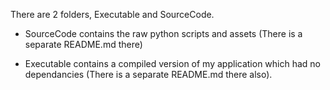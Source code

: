 There are 2 folders, Executable and SourceCode.

- SourceCode contains the raw python scripts and assets (There is a separate README.md there)

- Executable contains a compiled version of my application which had no dependancies (There is a separate README.md there also).